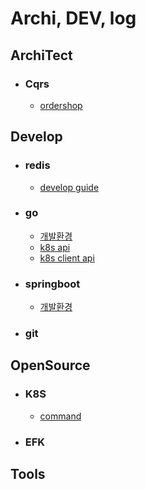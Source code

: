 # Archi, DEV, log

## ArchiTect
- ### Cqrs
    - [ordershop](architect/cqrs/redislabs_odershop.md)


## Develop
- ### redis
    - [develop guide](develop/redis/devguide.md)
- ### go
    - [개발환경](develop/go/setting.md)
    - [k8s api](develop/go/k8sapi.md)
    - [k8s client api](develop/go/k8sclientrestapi.md)
- ### springboot
    - [개발환경](develop/go/setting.md)
- ### git


## OpenSource
- ### K8S
    - [command](opensource/k8s/command.md)
- ### EFK


## Tools
